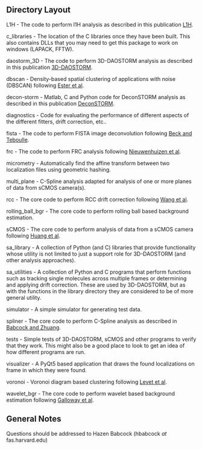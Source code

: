
## Directory Layout ##

L1H - The code to perform l1H analysis as described in this publication [L1H](http://dx.doi.org/10.1364/OE.21.028583).

c_libraries - The location of the C libraries once they have been built. This also contains DLLs that you may need to get this package to work on windows (LAPACK, FFTW).

daostorm_3D - The code to perform 3D-DAOSTORM analysis as described in this publication [3D-DAOSTORM](http://dx.doi.org/10.1186/2192-2853-1-6).

dbscan - Density-based spatial clustering of applications with noise (DBSCAN) following [Ester et al](http://www.aaai.org/Papers/KDD/1996/KDD96-037).

decon-storm - Matlab, C and Python code for DeconSTORM analysis as described in this publication [DeconSTORM](http://dx.doi.org/10.1016/j.bpj.2012.03.070).

diagnostics - Code for evaluating the performance of different aspects of the different fitters, drift correction, etc..

fista - The code to perform FISTA image deconvolution following [Beck and Teboulle](http://dx.doi.org/10.1137/080716542).

frc - The code to perform FRC analysis following [Nieuwenhuizen et al](http://dx.doi.org/10.1038/nmeth.2448).

micrometry - Automatically find the affine transform between two localization files using geometric hashing.

multi_plane - C-Spline analysis adapted for analysis of one or more planes of data from sCMOS camera(s).

rcc - The core code to perform RCC drift correction following [Wang et al](http://dx.doi.org/10.1364/OE.22.015982).

rolling_ball_bgr - The core code to perform rolling ball based background estimation.

sCMOS - The core code to perform analysis of data from a sCMOS camera following [Huang et al](http://dx.doi.org/10.1038/nmeth.2488).

sa_library - A collection of Python (and C) libraries that provide functionality whose utility is not limited to just a support role for 3D-DAOSTORM (and other analysis approaches).

sa_utilities - A collection of Python and C programs that perform functions such as tracking single molecules across multiple frames or determining and applying drift correction. These are used by 3D-DAOSTORM, but as with the functions in the library directory they are considered to be of more general utility.

simulator - A simple simulator for generating test data.

spliner - The core code to perform C-Spline analysis as described in [Babcock and Zhuang](http://dx.doi.org/10.1038/s41598-017-00622-w).

tests - Simple tests of 3D-DAOSTORM, sCMOS and other programs to verify that they work. This might also be a good place to look to get an idea of how different programs are run.

visualizer - A PyQt5 based application that draws the found localizations on frame in which they were found.

voronoi - Voronoi diagram based clustering following [Levet et al](http://dx.doi.org/10.1038/nmeth.3579).

wavelet_bgr - The core code to perform wavelet based background estimation following [Galloway et al](http://www.opticsinfobase.org/as/abstract.cfm?URI=as-63-12-1370).


## General Notes ##

Questions should be addressed to Hazen Babcock (hbabcock _at_ fas.harvard.edu)
